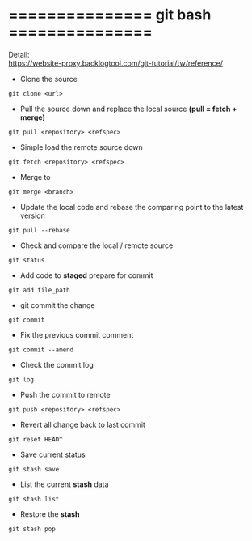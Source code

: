 # ===============  git bash  ===============  
Detail:  
https://website-proxy.backlogtool.com/git-tutorial/tw/reference/

- Clone the source
```
git clone <url>
```

- Pull the source down and replace the local source **(pull = fetch + merge)**
```
git pull <repository> <refspec>
```

- Simple load the remote source down
```
git fetch <repository> <refspec>
```

- Merge <branch> to <master>
```
git merge <branch>
```

- Update the local code and rebase the comparing point to the latest version
```
git pull --rebase
```

- Check and compare the local / remote source
```
git status
```

- Add code to **staged** prepare for commit
```
git add file_path
```

- git commit the change
```
git commit
```

- Fix the previous commit comment
```
git commit --amend
```

- Check the commit log
```
git log
```

- Push the commit to remote
```
git push <repository> <refspec>
```

- Revert all change back to last commit
```
git reset HEAD^
```

- Save current status
```
git stash save
```

- List the current **stash** data
```
git stash list
```

- Restore the **stash**
```
git stash pop
```